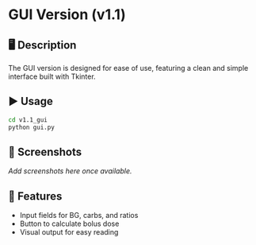 # GUI Version (v1.1)

## 🖥️ Description

The GUI version is designed for ease of use, featuring a clean and simple interface built with Tkinter.

## ▶️ Usage

```bash
cd v1.1_gui
python gui.py
```

## 📸 Screenshots

_Add screenshots here once available._

## 🧮 Features

- Input fields for BG, carbs, and ratios
- Button to calculate bolus dose
- Visual output for easy reading
